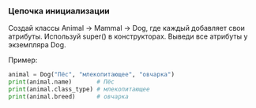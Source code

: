 ### Цепочка инициализации
Создай классы Animal -> Mammal -> Dog, где каждый добавляет свои атрибуты.
Используй super() в конструкторах.
Выведи все атрибуты у экземпляра Dog.

Пример:
```python
animal = Dog("Пёс", "млекопитающее", "овчарка")
print(animal.name)       # Пёс
print(animal.class_type) # млекопитающее
print(animal.breed)      # овчарка
```